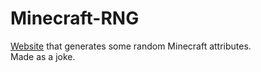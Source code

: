 # Minecraft-RNG

[Website](tee-6.github.io/Minecraft-RNG/) that generates some random Minecraft attributes.  
Made as a joke.
